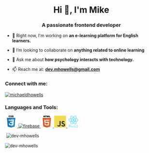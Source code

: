 <h1 align="center">Hi 👋, I'm Mike</h1>
<h3 align="center">A passionate frontend developer</h3>

- 🔭 Right now, I'm working on **an e-learning platform for English learners.**

- 👯 I’m looking to collaborate on **anything related to online learning**

- 💬 Ask me about **how psychology interacts with technology.**

- 📫 Reach me at: **dev.mhowells@gmail.com**

<h3 align="left">Connect with me:</h3>
<p align="left">
<a href="https://twitter.com/michaeldhowells" target="blank"><img align="center" src="https://raw.githubusercontent.com/rahuldkjain/github-profile-readme-generator/master/src/images/icons/Social/twitter.svg" alt="michaeldhowells" height="30" width="40" /></a>
</p>

<h3 align="left">Languages and Tools:</h3>
<p align="left"> <a href="https://www.w3schools.com/css/" target="_blank" rel="noreferrer"> <img src="https://raw.githubusercontent.com/devicons/devicon/master/icons/css3/css3-original-wordmark.svg" alt="css3" width="40" height="40"/> </a> <a href="https://firebase.google.com/" target="_blank" rel="noreferrer"> <img src="https://www.vectorlogo.zone/logos/firebase/firebase-icon.svg" alt="firebase" width="40" height="40"/> </a> <a href="https://www.w3.org/html/" target="_blank" rel="noreferrer"> <img src="https://raw.githubusercontent.com/devicons/devicon/master/icons/html5/html5-original-wordmark.svg" alt="html5" width="40" height="40"/> </a> <a href="https://developer.mozilla.org/en-US/docs/Web/JavaScript" target="_blank" rel="noreferrer"> <img src="https://raw.githubusercontent.com/devicons/devicon/master/icons/javascript/javascript-original.svg" alt="javascript" width="40" height="40"/> </a> <a href="https://reactjs.org/" target="_blank" rel="noreferrer"> <img src="https://raw.githubusercontent.com/devicons/devicon/master/icons/react/react-original-wordmark.svg" alt="react" width="40" height="40"/> </a> </p>

<p>&nbsp;<img align="center" src="https://github-readme-stats.vercel.app/api?username=dev-mhowells&show_icons=true&locale=en" alt="dev-mhowells" /></p>

<p><img align="center" src="https://github-readme-streak-stats.herokuapp.com/?user=dev-mhowells&" alt="dev-mhowells" /></p>

